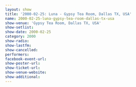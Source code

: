 ```yaml
---
layout: show
title: '2000-02-25: Luna - Gypsy Tea Room, Dallas TX, USA'
name: 2000-02-25-luna-gypsy-tea-room-dallas-tx-usa
show-venue: 'Gypsy Tea Room, Dallas TX, USA'
show-setlist: 
show-date: 2000-02-25
category: 2000
show-radio: 
show-lastfm: 
show-cancelled: 
performers: 
facebook-event-url: 
show-poster-url: 
show-ticket-url: 
show-venue-website: 
show-additional: 
---
```


